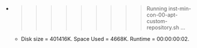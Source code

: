 * >>>>>>>>> Running inst-min-con-00-apt-custom-repository.sh ...
  * Disk size = 401416K. Space Used = 4668K. Runtime = 00:00:00:02.

